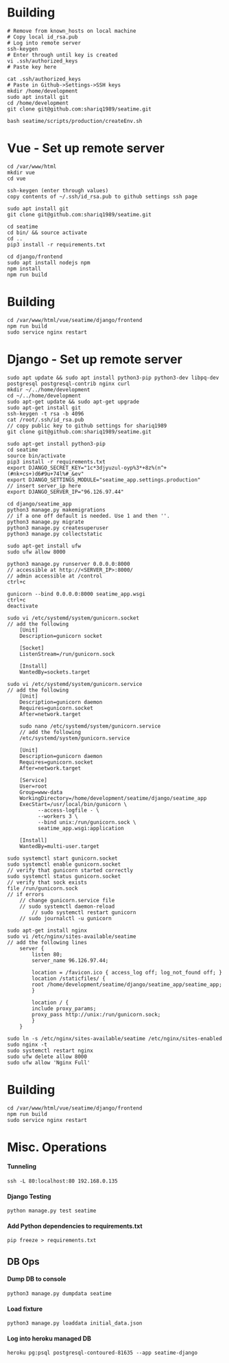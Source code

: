 # Building
	# Remove from known_hosts on local machine
	# Copy local id_rsa.pub
	# Log into remote server
	ssh-keygen
	# Enter through until key is created
	vi .ssh/authorized_keys
	# Paste key here
	
	cat .ssh/authorized_keys
	# Paste in Github->Settings->SSH keys
	mkdir /home/development
	sudo apt install git
	cd /home/development
	git clone git@github.com:shariq1989/seatime.git
	
	bash seatime/scripts/production/createEnv.sh
	
# Vue - Set up remote server
	cd /var/www/html
	mkdir vue
	cd vue

	ssh-keygen (enter through values)
	copy contents of ~/.ssh/id_rsa.pub to github settings ssh page

	sudo apt install git	
	git clone git@github.com:shariq1989/seatime.git	

	cd seatime
	cd bin/ && source activate
	cd ..
	pip3 install -r requirements.txt

	cd django/frontend
	sudo apt install nodejs npm
	npm install
	npm run build
	
# Building
	cd /var/www/html/vue/seatime/django/frontend
	npm run build
	sudo service nginx restart

# Django - Set up remote server
	sudo apt update && sudo apt install python3-pip python3-dev libpq-dev postgresql postgresql-contrib nginx curl
	mkdir ~/../home/development
	cd ~/../home/development
	sudo apt-get update && sudo apt-get upgrade
	sudo apt-get install git
	ssh-keygen -t rsa -b 4096
	cat /root/.ssh/id_rsa.pub
	// copy public key to github settings for shariq1989
	git clone git@github.com:shariq1989/seatime.git
	
	sudo apt-get install python3-pip
	cd seatime
	source bin/activate
	pip3 install -r requirements.txt
	export DJANGO_SECRET_KEY="1c*3djyuzul-oyp%3*+8z%(n^+(#nk+cs+)d6#9u+74l%#_&ev"	
	export DJANGO_SETTINGS_MODULE="seatime_app.settings.production"
	// insert server_ip here
	export DJANGO_SERVER_IP="96.126.97.44"
	
	cd django/seatime_app
	python3 manage.py makemigrations
	// if a one off default is needed. Use 1 and then ''.
	python3 manage.py migrate
	python3 manage.py createsuperuser
	python3 manage.py collectstatic
	
	sudo apt-get install ufw
	sudo ufw allow 8000
	
	python3 manage.py runserver 0.0.0.0:8000
	// accessible at http://<SERVER_IP>:8000/
	// admin accessible at /control
	ctrl+c
	
	gunicorn --bind 0.0.0.0:8000 seatime_app.wsgi
	ctrl+c
	deactivate
	
	sudo vi /etc/systemd/system/gunicorn.socket
	// add the following
		[Unit]
		Description=gunicorn socket

		[Socket]
		ListenStream=/run/gunicorn.sock

		[Install]
		WantedBy=sockets.target
	
	sudo vi /etc/systemd/system/gunicorn.service
	// add the following
		[Unit]
		Description=gunicorn daemon
		Requires=gunicorn.socket
		After=network.target

		sudo nano /etc/systemd/system/gunicorn.service
		// add the following
		/etc/systemd/system/gunicorn.service

		[Unit]
		Description=gunicorn daemon
		Requires=gunicorn.socket
		After=network.target

		[Service]
		User=root
		Group=www-data
		WorkingDirectory=/home/development/seatime/django/seatime_app
		ExecStart=/usr/local/bin/gunicorn \
			  --access-logfile - \
			  --workers 3 \
			  --bind unix:/run/gunicorn.sock \
			  seatime_app.wsgi:application

		[Install]
		WantedBy=multi-user.target

	sudo systemctl start gunicorn.socket
	sudo systemctl enable gunicorn.socket
	// verify that gunicorn started correctly
	sudo systemctl status gunicorn.socket
	// verify that sock exists
	file /run/gunicorn.sock
	// if errors
		// change gunicorn.service file
		// sudo systemctl daemon-reload
    		// sudo systemctl restart gunicorn
		// sudo journalctl -u gunicorn
	
	sudo apt-get install nginx
	sudo vi /etc/nginx/sites-available/seatime
	// add the following lines
		server {
		    listen 80;
		    server_name 96.126.97.44;

		    location = /favicon.ico { access_log off; log_not_found off; }
		    location /staticfiles/ {
			root /home/development/seatime/django/seatime_app/seatime_app;
		    }

		    location / {
			include proxy_params;
			proxy_pass http://unix:/run/gunicorn.sock;
		    }
		}
	
	sudo ln -s /etc/nginx/sites-available/seatime /etc/nginx/sites-enabled	
	sudo nginx -t
	sudo systemctl restart nginx
	sudo ufw delete allow 8000
	sudo ufw allow 'Nginx Full'
	
# Building
	cd /var/www/html/vue/seatime/django/frontend
	npm run build
	sudo service nginx restart
# Misc. Operations
#### Tunneling
	ssh -L 80:localhost:80 192.168.0.135
#### Django Testing
	python manage.py test seatime
#### Add Python dependencies to requirements.txt
	pip freeze > requirements.txt	
## DB Ops
#### Dump DB to console 
    python3 manage.py dumpdata seatime
#### Load fixture
    python3 manage.py loaddata initial_data.json
#### Log into heroku managed DB
    heroku pg:psql postgresql-contoured-81635 --app seatime-django
